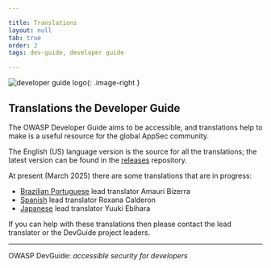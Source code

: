 ```yaml
---

title: Translations
layout: null
tab: true
order: 2
tags: dev-guide, developer guide

---
```


<style type="text/css">
.image-right {
  display: block;
  margin-left: auto;
  margin-right: auto;
  float: right;
  height: 180px;
}
</style>

![developer guide logo](assets/images/dg_logo_di.png){: .image-right }

## Translations the Developer Guide

The OWASP Developer Guide aims to be accessible, and translations help to make is a useful resource
for the global AppSec community.

The English (US) language version is the source for all the translations;
the latest version can be found in the [releases][repo] repository.

At present (March 2025) there are some translations that are in progress:

* [Brazilian Portuguese](release-pt-br) lead translator Amauri Bizerra
* [Spanish](release-es) lead translator Roxana Calderon
* [Japanese](release-ja) lead translator Yuuki Ebihara

If you can help with these translations then please contact the lead translator or the DevGuide project leaders.

----

OWASP DevGuide: _accessible security for developers_

[repo]: https://github.com/OWASP/www-project-developer-guide/releases
